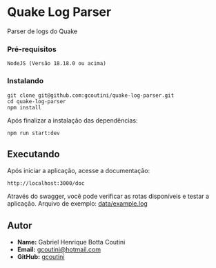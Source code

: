 # Quake Log Parser

Parser de logs do Quake

### Pré-requisitos

```
NodeJS (Versão 18.18.0 ou acima)
```

### Instalando

```
git clone git@github.com:gcoutini/quake-log-parser.git
cd quake-log-parser
npm install
```

Após finalizar a instalação das dependências:

```
npm run start:dev
```

## Executando

Após iniciar a aplicação, acesse a documentação:

```
http://localhost:3000/doc
```

Através do swagger, você pode verificar as rotas disponíveis e testar a aplicação.
Arquivo de exemplo: [data/example.log](./data/example.log)

## Autor

- **Name:** Gabriel Henrique Botta Coutini
- **Email:** gcoutini@hotmail.com
- **GitHub:** [gcoutini](https://github.com/yourusername)